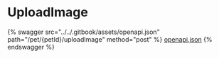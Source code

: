 # UploadImage

{% swagger src="../../.gitbook/assets/openapi.json" path="/pet/{petId}/uploadImage" method="post" %}
[openapi.json](../../.gitbook/assets/openapi.json)
{% endswagger %}
